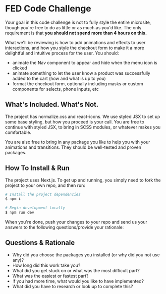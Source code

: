 # FED Code Challenge

Your goal in this code challenge is not to fully style the entire microsite, though you're free to do as little or as much as you'd like. The only requirement is that **you should not spend more than 4 hours on this.**

What we'll be reviewing is how to add animations and effects to user interactions, and how you style the checkout form to make it a more delightful and intuitive process for the user. You should:

- animate the Nav component to appear and hide when the menu icon is clicked
- animate something to let the user know a product was successfully added to the cart (how and what is up to you)
- format the checkout form, optionally including masks or custom components for selects, phone inputs, etc

## What's Included. What's Not.

The project has normalize.css and react-icons. We use styled JSX to set up some base styling, but how you proceed is your call. You are free to continue with styled JSX, to bring in SCSS modules, or whatever makes you comfortable.

You are also free to bring in any package you like to help you with your animations and transitions. They should be well-tested and proven packages.

## How To Install & Run

The project uses Next.js. To get up and running, you simply need to fork the project to your own repo, and then run:

```sh
# Install the project dependencies
$ npm i

# Begin development locally
$ npm run dev
```

When you're done, push your changes to your repo and send us your answers to the following questions/provide your rationale:

## Questions & Rationale

- Why did you choose the packages you installed (or why did you not use any)?
- How long did this work take you?
- What did you get stuck on or what was the most difficult part?
- What was the easiest or fastest part?
- If you had more time, what would you like to have implemented?
- What did you have to research or look up to complete this?
